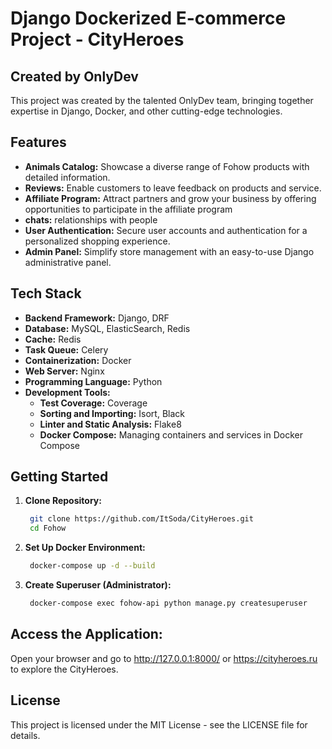 # Django Dockerized E-commerce Project - CityHeroes
## Created by OnlyDev
This project was created by the talented OnlyDev team, bringing together expertise in Django, Docker, and other cutting-edge technologies.

## Features
- **Animals Catalog:** Showcase a diverse range of Fohow products with detailed information.
- **Reviews:** Enable customers to leave feedback on products and service.
- **Affiliate Program:** Attract partners and grow your business by offering opportunities to participate in the affiliate program
- **chats:** relationships with people
- **User Authentication:** Secure user accounts and authentication for a personalized shopping experience.
- **Admin Panel:** Simplify store management with an easy-to-use Django administrative panel.

## Tech Stack
- **Backend Framework:** Django, DRF
- **Database:** MySQL, ElasticSearch, Redis
- **Cache:** Redis
- **Task Queue:** Celery
- **Containerization:** Docker
- **Web Server:** Nginx
- **Programming Language:** Python
- **Development Tools:**
    - **Test Coverage:** Coverage
    - **Sorting and Importing:** Isort, Black
    - **Linter and Static Analysis:** Flake8
    - **Docker Compose:** Managing containers and services in Docker Compose

## Getting Started
1. **Clone Repository:**
   ```bash
    git clone https://github.com/ItSoda/CityHeroes.git
    cd Fohow
2. **Set Up Docker Environment:**
   ```bash
    docker-compose up -d --build
3. **Create Superuser (Administrator):**
   ```bash
    docker-compose exec fohow-api python manage.py createsuperuser
## Access the Application:
Open your browser and go to http://127.0.0.1:8000/ or https://cityheroes.ru to explore the CityHeroes.

## License

This project is licensed under the MIT License - see the LICENSE file for details.